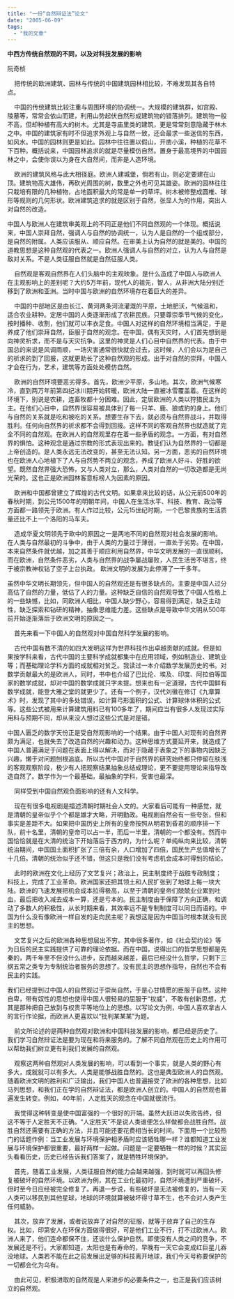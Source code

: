 ```yaml
---
title: "一份“自然辩证法”论文"
date: "2005-06-09"
tags: 
  - "我的文章"
---
```


**中西方传统自然观的不同，以及对科技发展的影响**

阮奇桢 

    把传统的欧洲建筑、园林与传统的中国建筑园林相比较，不难发现其各自特点。

    中国的传统建筑比较注重与周围环境的协调统一。大规模的建筑群，如宫殿、陵墓等，常常会依山而建，利用山势起伏自然形成建筑物的错落排列。建筑物一般不高，但却种植有高大的树木。尤其是寺庙里类的建筑，更是常常刻意隐藏于林木之中。中国的建筑家有时不但追求外观上与自然一致，还会最求一些迷信的东西，如风水。中国的园林则更是如此。园林中往往置以假山，开凿小溪，种植的花草不下百种。概括说来，中国园林追求的就是尽量模仿自然。置身于最高境界的中国园林之中，会使你误以为身在大自然间，而非是人造环境。

    欧洲的建筑风格与此大相径庭。欧洲人建城堡，倘若有山，则必定要建在山顶。建筑物高大雄伟，再砍光周围的树，数里之外也可见其雄姿。欧洲的园林往往只栽培有限的几种植物，占地面积最大的常是单一的草坪。树木被修整成圆椎、球形等规则的几何形状。欧洲建筑追求的就是区别于自然，张显人为的作用，突出人对自然的改造。

中国人与欧洲人在建筑审美观上的不同正是他们不同自然观的一个体现。概括说来，中国人崇拜自然，强调人与自然的协调统一，认为人是自然的一个组成部分，是自然的附属。人类应该服从、顺应自然。在审美上认为自然的就是美的。中国的道教思想是这种自然观的代表之一。欧洲人强调人与自然的对立，认为人与自然是敌对关系。不是人类征服自然就是自然征服人类。

    自然观是客观自然界在人们头脑中的主观映象。是什么造成了中国人与欧洲人在主观影响上的差别呢？大约5万年前，现代人的祖先，智人，从非洲大陆分别迁移到了欧洲和亚洲。当时中国与欧洲的自然环境存在着巨大的差异。

    中国的中部地区是由长江、黄河两条河流灌溉的平原，土地肥沃，气候温和，适合农业耕种。定居中国的人类逐渐形成了农耕民族。只要尊崇季节气候的变化，按时播种、收割，他们就可以丰衣足食。中国人对这样的自然环境相当满足，于是养成了他们崇拜自然，臣服于自然的观念。在中国，偶有天灾时，人们首先想到是向神灵祈求，而不是与天灾抗争。这里的神灵是人们心目中自然界的代表。由于中国总的来说是风调雨顺，一场灾害通常很快就会过去，这时候，人们会以为是自己的祈求的到了回报，这就更助长了这种自然观的形成。出于对自然的崇拜，中国人才会在行为，艺术，建筑等方面处处模仿自然。

    欧洲的自然环境要恶劣得多。首先，欧洲少平原，多山地。其次，欧洲气候寒冷，直到两万年前第四纪冰川期开始转暖，欧洲大陆一直被冰雪覆盖着。在这样的环境下，别说是农耕，连畜牧都十分困难。因此，定居欧洲的人类以狩猎民主为主。在他们心目中，自然界很容易被具体到了每一只羊、鹿、狼或豹的身上。他们与自然的关系就是吃和被吃的关系。想要生存下去，就必须与自然界战斗，并取得胜利。任何向自然界的祈求都不会得到回报。这样不同的客观自然界也就造就了完全不同的自然观。在欧洲人的自然观里存在着一些矛盾的观念。一方面，有对自然界的惧怕。这种观念是通过宗教的形式表现出来的。教徒们认为自然界的一切都是上帝创造的。是人类永远无法改变的，甚至无法认知。另一方面，恶劣的自然环境也在欧洲人心地植下了人与自然势不两立的观念，养成了欧洲人好斗、好胜的欲望。既然自然界强大恐怖，又与人类对立，那么，人类对自然的一切改造都是无尚光荣的。这也正是欧洲园林客意标榜人为因素的原因。

    欧洲和中国都曾建立了辉煌的古代文明。如果拿来比较的话，从公元前500年的春秋时期，到公元1500年的明朝年间，中国人在生活水平、科技、教育、政治等方面都一路领先于欧洲。有人作过比较，公元15世纪时期，一个巴黎贵族的生活质量还比不上一个洛阳的马车夫。

    造成华夏文明领先于欧中的原因之一是两地不同的自然观对社会发展的影响。在人类与自然最初的斗争中，由于人类的力量过于薄弱，一直处于劣势。在中国，本来自然条件就优越，加之其善于顺应利用自然界，中华文明发展的一直很顺利。而在欧洲，自然条件恶劣，人类与自然界的战争屡战屡败，人民生活苦不堪言，终于被宗教神权钻了空子上台执政。 欧洲文明的发展为此停滞了一千多年。

虽然中华文明长期领先，但中国人的自然观还是有很多缺点的。主要是中国人过分高估了自然的力量，低估了人的力量。这种缺乏自信的自然观导致了中国人性格上的一些缺憾，比如，同欧洲人相比，中国人缺少野心，容易得到满足，缺乏主动性，缺乏探索和钻研的精神，抽象思维能力差。这些缺点是导致中华文明从500年前开始逐渐落后于欧洲文明的原因之一。

    首先来看一下中国人的自然观对中国自然科学发展的影响。

    古代中国有数不清的如四大发明这样为世界科技作出卓越贡献的成就。但是如果按学科来看，古代中国的主要科学成就都集中在应用领域，例如制造业、建筑业等；而基础理论学科方面的成就相对贫乏。我读过一本介绍数学发展历史的书。对数学贡献最大的是欧洲人，同时，书中也介绍了巴比伦、埃及、印度、阿拉伯等国家的数学成就，却对中国的数学成就只字未提。想来也有一定道理，古代中国鲜有数学成就，能登大雅之堂的就更少了。还有一个例子，汉代刘徽在修订《九章算术》时，发现了其中的多处错误，如计算弓形面积的公式、计算球体体积的公式等。这些公式被用来计算建筑用料已有100多年了，期间应当有很多人发现过实际用料与预期不同，却从来没人想过这些公式是对是错。

中国人匮乏的数学天份正是受自然观影响的一个结果。由于中国人对现有的自然界颇为满足，也就失去了改造自然的兴趣和动力。这种思维方式蔓延开来，就造成了中国人普遍满足于问题在表面上得以解决，而对于隐藏于表象之下的事物内因缺乏兴趣，懒于对问题刨根追底。所以古代中国对于自然界的研究始终都只停留在肤浅的客观观察阶段，极少有人把观察结果抽象总结成理论，更不要提用理论来指导改造自然了。数学作为一个最基础，最抽象的学科，受害也最深。

    同样受到中国自然观负面影响的还有人文科学。

    现在有很多电视剧是描述清朝时期社会人文的。大家看后可能有一种感觉，就是清朝的皇帝似乎个个都是雄才大略，开明勤政。电视剧自然会有一些夸张，但和事实是差距不大。如果把中国历史上所有的皇帝按照从明君到昏君的顺序排一下队，前十名里，清朝的皇帝可以占一半，而后一半里，清朝的一个都没有。然而中国恰恰就是在大清的统治下开始落后于西方的，为什么呢？单纯纵向来比较，清朝统治期间，中国国土面积扩张了三倍有余，人口增加了四倍，国民生产总值增长了十几倍。清朝的统治似乎还不错，但这只是我们没有考虑机会成本时得到的结论。

    此时的欧洲在文化上经历了文艺复兴；政治上，民主制度终于战胜专政制度；科技上，完成了工业革命。欧洲国家还把其领土和人民扩张到了地球上每一块大陆。欧洲的飞速发展把机会成本拉得极高，以至于清朝的皇帝们兢兢业业累到吐血，最后把收入减去成本一算，还是亏本的。民主制度由于保障了方向正确，和调动了多数人的积极性，从长时期来看，其效率远不是专制制度可以同日而语的。中国为什么没有像欧洲一样自发的走向民主呢？我想这是因为中国当时根本就没有民主的思想。

    文艺复兴之后的欧洲各种思想层出不穷。其中很多著作，如《社会契约论》等为日后的民主实践提供了可靠的理论依据。而在中国，说得出口的哲学思想都是先秦的，两千年里不但没什么进步，反而越来越差，最后已经没什么哲学，只剩下三纲五常之类专为专制统治者服务的思想了。没有民主的思想作指导，自然也不会有民主的实践。

我们已经提到过中国人的自然观过于崇尚自然，于是心甘情愿的臣服于自然。这种自卑，带有奴性的思想也使得中国人很轻易的屈服于“权威”，不敢有创新思想，尤其是那种把自己放到与权贵平等地位上的思想。以写论文为例，中国人喜欢拿古人的言行作论据，而欧洲人更喜欢以“批判某某某”为题。

    前文所论述的是两种自然观对欧洲和中国科技发展的影响，都已经是历史了。我们学习自然辩证法是要为现在和将来服务的。了解不同自然观在历史上的作用可以帮助我们树立更有利我们发展的自然观。

    观察这两种自然观对人类发展的影响，可以看到一个事实，就是人类的野心有多大，成就就可以有多大。人类是能够战胜自然的。这也是典型欧洲人的自然观。随着欧洲文明的胜利和广泛输出，我们中国人也普遍接受了欧洲的各种思想，比如马列思想，和我们正在学的自然辩证法，都是欧洲人创立的。中国人的自然观也普遍发生转变。例如，40年前，人定胜天的观念在中国就很流行。

    我觉得这种转变是使中国富强的一个很好的开端。虽然大跃进以失败告终，但这不等于人定胜天不正确。“人定胜天”不是说人类谁便怎么样做都会战胜自然。战胜自然还需要有正确的方法，并且可能还要花费相当长的时间。下面用一个比较热门的话题作例：当工业发展与环境保护相矛盾时应该牺牲哪一样？谁都知道工业发展与环境保护都很重要，最好两样一起做。问题是一定要牺牲一样的时候？其实回头看看历史，历史已经告诉我们答案了，就是牺牲环境保护。

    首先，随着工业发展，人类征服自然的能力会越来越强，到时就可以再回头修复被破坏的自然环境。以欧洲为例，其在工业化最初时，自然环境遭到严重破坏，但时至今日应经被完全修复了。再退一步说，有些破坏是无法被修复的，当有一天人类可以移民到其他星球，地球的环境就算被破坏得寸草不生，也不会对人类产生任何威胁。

    其次，放弃了发展，或者说放弃了对自然的征服，就等于放弃了自己的生存权。比如，印第安人在环保方面做得很好，可是他们工业不行，打不过欧洲人。欧洲人来了，他们连命都保不住，还谈什么保护自然。即使没有人类之间的竞争，不发展还是不行。大家都知道，太阳也是有寿命的，早晚有一天它会变成红巨星儿吞没地球。人类若不能在此之前发展出足够的科技离开地球，我们今天号称要保护的一切都会化为乌有。

    由此可见，积极进取的自然观是人来进步的必要条件之一，也正是我们应该树立的自然观。

